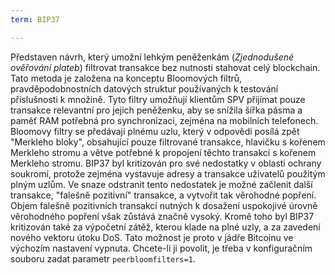 ```yaml
---
term: BIP37

---
```

Představen návrh, který umožní lehkým peněženkám (*Zjednodušené ověřování plateb*) filtrovat transakce bez nutnosti stahovat celý blockchain. Tato metoda je založena na konceptu Bloomových filtrů, pravděpodobnostních datových struktur používaných k testování příslušnosti k množině. Tyto filtry umožňují klientům SPV přijímat pouze transakce relevantní pro jejich peněženku, aby se snížila šířka pásma a paměť RAM potřebná pro synchronizaci, zejména na mobilních telefonech. Bloomovy filtry se předávají plnému uzlu, který v odpovědi posílá zpět "Merkleho bloky", obsahující pouze filtrované transakce, hlavičku s kořenem Merkleho stromu a větve potřebné k propojení těchto transakcí s kořenem Merkleho stromu. BIP37 byl kritizován pro své nedostatky v oblasti ochrany soukromí, protože zejména vystavuje adresy a transakce uživatelů použitým plným uzlům. Ve snaze odstranit tento nedostatek je možné začlenit další transakce, "falešně pozitivní" transakce, a vytvořit tak věrohodné popření. Objem falešně pozitivních transakcí nutných k dosažení uspokojivé úrovně věrohodného popření však zůstává značně vysoký. Kromě toho byl BIP37 kritizován také za výpočetní zátěž, kterou klade na plné uzly, a za zavedení nového vektoru útoku DoS. Tato možnost je proto v jádře Bitcoinu ve výchozím nastavení vypnuta. Chcete-li ji povolit, je třeba v konfiguračním souboru zadat parametr `peerbloomfilters=1`.